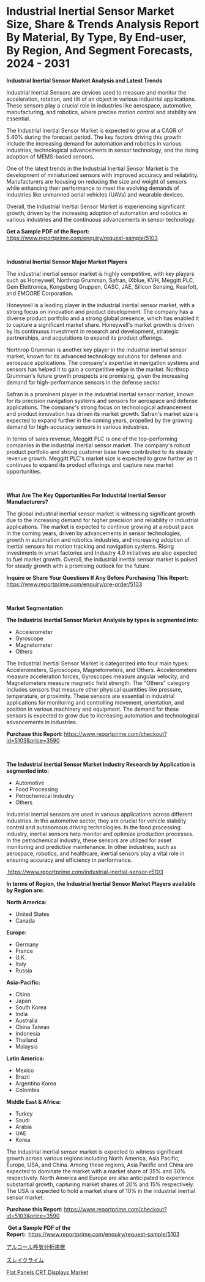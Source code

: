<p><h1>Industrial Inertial Sensor Market Size, Share & Trends Analysis Report By Material, By Type, By End-user, By Region, And Segment Forecasts, 2024 - 2031</h1></p><p><strong>Industrial Inertial Sensor Market Analysis and Latest Trends</strong></p>
<p><p>Industrial Inertial Sensors are devices used to measure and monitor the acceleration, rotation, and tilt of an object in various industrial applications. These sensors play a crucial role in industries like aerospace, automotive, manufacturing, and robotics, where precise motion control and stability are essential.</p><p>The Industrial Inertial Sensor Market is expected to grow at a CAGR of 5.40% during the forecast period. The key factors driving this growth include the increasing demand for automation and robotics in various industries, technological advancements in sensor technology, and the rising adoption of MEMS-based sensors.</p><p>One of the latest trends in the Industrial Inertial Sensor Market is the development of miniaturized sensors with improved accuracy and reliability. Manufacturers are focusing on reducing the size and weight of sensors while enhancing their performance to meet the evolving demands of industries like unmanned aerial vehicles (UAVs) and wearable devices.</p><p>Overall, the Industrial Inertial Sensor Market is experiencing significant growth, driven by the increasing adoption of automation and robotics in various industries and the continuous advancements in sensor technology.</p></p>
<p><strong>Get a Sample PDF of the Report:&nbsp;</strong> <a href="https://www.reportprime.com/enquiry/request-sample/5103">https://www.reportprime.com/enquiry/request-sample/5103</a></p>
<p>&nbsp;</p>
<p><strong>Industrial Inertial Sensor Major Market Players</strong></p>
<p><p>The industrial inertial sensor market is highly competitive, with key players such as Honeywell, Northrop Grumman, Safran, iXblue, KVH, Meggitt PLC, Gem Elettronica, Kongsberg Gruppen, CASC, JAE, Silicon Sensing, Kearfott, and EMCORE Corporation.</p><p>Honeywell is a leading player in the industrial inertial sensor market, with a strong focus on innovation and product development. The company has a diverse product portfolio and a strong global presence, which has enabled it to capture a significant market share. Honeywell's market growth is driven by its continuous investment in research and development, strategic partnerships, and acquisitions to expand its product offerings.</p><p>Northrop Grumman is another key player in the industrial inertial sensor market, known for its advanced technology solutions for defense and aerospace applications. The company's expertise in navigation systems and sensors has helped it to gain a competitive edge in the market. Northrop Grumman's future growth prospects are promising, given the increasing demand for high-performance sensors in the defense sector.</p><p>Safran is a prominent player in the industrial inertial sensor market, known for its precision navigation systems and sensors for aerospace and defense applications. The company's strong focus on technological advancement and product innovation has driven its market growth. Safran's market size is expected to expand further in the coming years, propelled by the growing demand for high-accuracy sensors in various industries.</p><p>In terms of sales revenue, Meggitt PLC is one of the top-performing companies in the industrial inertial sensor market. The company's robust product portfolio and strong customer base have contributed to its steady revenue growth. Meggitt PLC's market size is expected to grow further as it continues to expand its product offerings and capture new market opportunities.</p></p>
<p>&nbsp;</p>
<p><strong>What Are The Key Opportunities For Industrial Inertial Sensor Manufacturers?</strong></p>
<p><p>The global industrial inertial sensor market is witnessing significant growth due to the increasing demand for higher precision and reliability in industrial applications. The market is expected to continue growing at a robust pace in the coming years, driven by advancements in sensor technologies, growth in automation and robotics industries, and increasing adoption of inertial sensors for motion tracking and navigation systems. Rising investments in smart factories and Industry 4.0 initiatives are also expected to fuel market growth. Overall, the industrial inertial sensor market is poised for steady growth with a promising outlook for the future.</p></p>
<p><strong>Inquire or Share Your Questions If Any Before Purchasing This Report:</strong> <a href="https://www.reportprime.com/enquiry/pre-order/5103">https://www.reportprime.com/enquiry/pre-order/5103</a></p>
<p>&nbsp;</p>
<p><strong>Market Segmentation</strong></p>
<p><strong>The Industrial Inertial Sensor Market Analysis by types is segmented into:</strong></p>
<p><ul><li>Accelerometer</li><li>Gyroscope</li><li>Magnetometer</li><li>Others</li></ul></p>
<p><p>The Industrial Inertial Sensor Market is categorized into four main types: Accelerometers, Gyroscopes, Magnetometers, and Others. Accelerometers measure acceleration forces, Gyroscopes measure angular velocity, and Magnetometers measure magnetic field strength. The "Others" category includes sensors that measure other physical quantities like pressure, temperature, or proximity. These sensors are essential in industrial applications for monitoring and controlling movement, orientation, and position in various machinery and equipment. The demand for these sensors is expected to grow due to increasing automation and technological advancements in industries.</p></p>
<p><strong>Purchase this Report:&nbsp;</strong><a href="https://www.reportprime.com/checkout?id=5103&price=3590">https://www.reportprime.com/checkout?id=5103&price=3590</a></p>
<p>&nbsp;</p>
<p><strong>The Industrial Inertial Sensor Market Industry Research by Application is segmented into:</strong></p>
<p><ul><li>Automotive</li><li>Food Processing</li><li>Petrochemical Industry</li><li>Others</li></ul></p>
<p><p>Industrial inertial sensors are used in various applications across different industries. In the automotive sector, they are crucial for vehicle stability control and autonomous driving technologies. In the food processing industry, inertial sensors help monitor and optimize production processes. In the petrochemical industry, these sensors are utilized for asset monitoring and predictive maintenance. In other industries, such as aerospace, robotics, and healthcare, inertial sensors play a vital role in ensuring accuracy and efficiency in performance.</p></p>
<p><a href="https://www.reportprime.com/industrial-inertial-sensor-r5103">&nbsp;https://www.reportprime.com/industrial-inertial-sensor-r5103</a></p>
<p><strong>In terms of Region, the Industrial Inertial Sensor Market Players available by Region are:</strong></p>
<p>
    <p> <strong> North America: </strong>
        <ul>
            <li>United States</li>
            <li>Canada</li>
        </ul>
        </p> 
    <p> <strong> Europe: </strong>
        <ul>
            <li>Germany</li>
            <li>France</li>
            <li>U.K.</li>
            <li>Italy</li>
            <li>Russia</li>
        </ul>
        </p> 
    <p> <strong> Asia-Pacific: </strong>
        <ul>
            <li>China</li>
            <li>Japan</li>
            <li>South Korea</li>
            <li>India</li>
            <li>Australia</li>
            <li>China Taiwan</li>
            <li>Indonesia</li>
            <li>Thailand</li>
            <li>Malaysia</li>
        </ul>
        </p> 
    <p> <strong> Latin America: </strong>
        <ul>
            <li>Mexico</li>
            <li>Brazil</li>
            <li>Argentina Korea</li>
            <li>Colombia</li>
        </ul>
        </p> 
    <p> <strong> Middle East & Africa: </strong>
        <ul>
            <li>Turkey</li>
            <li>Saudi</li>
            <li>Arabia</li>
            <li>UAE</li>
            <li>Korea</li>
        </ul>
    </p>
    </p>
<p><p>The industrial inertial sensor market is expected to witness significant growth across various regions including North America, Asia Pacific, Europe, USA, and China. Among these regions, Asia Pacific and China are expected to dominate the market with a market share of 35% and 30% respectively. North America and Europe are also anticipated to experience substantial growth, capturing market shares of 20% and 15% respectively. The USA is expected to hold a market share of 10% in the industrial inertial sensor market.</p></p>
<p><strong>Purchase this Report: </strong><a href="https://www.reportprime.com/checkout?id=5103&price=3590">https://www.reportprime.com/checkout?id=5103&price=3590</a></p>
<p>&nbsp;<strong>Get a Sample PDF of the Report:&nbsp;&nbsp;</strong><a href="https://www.reportprime.com/enquiry/request-sample/5103">https://www.reportprime.com/enquiry/request-sample/5103</a></p>
<p><strong></strong></p>
<p><p><a href="https://medium.com/@mad.jake/%E3%82%A2%E3%83%AB%E3%82%B3%E3%83%BC%E3%83%AB%E5%91%BC%E6%B0%97%E5%88%86%E6%9E%90%E5%99%A8%E5%B8%82%E5%A0%B4%E3%81%AE%E8%A6%8F%E6%A8%A1%E3%81%A8%E5%B8%82%E5%A0%B4%E5%8B%95%E5%90%91-%E5%AE%8C%E5%85%A8%E3%81%AA%E6%A5%AD%E7%95%8C%E6%A6%82%E8%A6%81-2024%E5%B9%B4%E3%81%8B%E3%82%892031%E5%B9%B4-0ff226f4e519">アルコール呼気分析装置</a></p><p><a href="https://medium.com/@jordymiller39/%E6%B6%88%E7%9F%B3%E7%81%B0%E5%B8%82%E5%A0%B4%E5%B1%95%E6%9C%9B-%E6%A5%AD%E7%95%8C%E6%A6%82%E8%A6%81%E3%81%A8%E4%BA%88%E6%B8%AC-2024%E5%B9%B4%E3%81%8B%E3%82%892031%E5%B9%B4-6956b0963659">スレイクライム</a></p><p><a href="https://github.com/KeeganBarrows2023/Market-Research-Report-List-1/blob/main/flat-panels-crt-displays-market.md">Flat Panels CRT Displays Market</a></p></p>